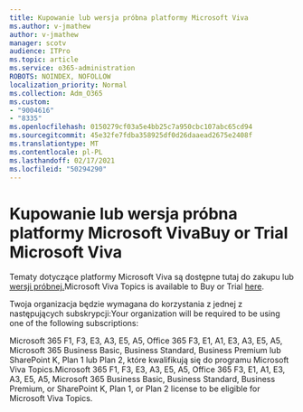 ```yaml
---
title: Kupowanie lub wersja próbna platformy Microsoft Viva
ms.author: v-jmathew
author: v-jmathew
manager: scotv
audience: ITPro
ms.topic: article
ms.service: o365-administration
ROBOTS: NOINDEX, NOFOLLOW
localization_priority: Normal
ms.collection: Adm_O365
ms.custom:
- "9004616"
- "8335"
ms.openlocfilehash: 0150279cf03a5e4bb25c7a950cbc107abc65cd94
ms.sourcegitcommit: 45e32fe7fdba358925df0d26daaead2675e2408f
ms.translationtype: MT
ms.contentlocale: pl-PL
ms.lasthandoff: 02/17/2021
ms.locfileid: "50294290"
---
```

# <a name="buy-or-trial-microsoft-viva"></a><span data-ttu-id="51be2-102">Kupowanie lub wersja próbna platformy Microsoft Viva</span><span class="sxs-lookup"><span data-stu-id="51be2-102">Buy or Trial Microsoft Viva</span></span>

<span data-ttu-id="51be2-103">Tematy dotyczące platformy Microsoft Viva są dostępne tutaj do zakupu lub [wersji próbnej.](https://aka.ms/BuyVivaTopics)</span><span class="sxs-lookup"><span data-stu-id="51be2-103">Microsoft Viva Topics is available to Buy or Trial [here](https://aka.ms/BuyVivaTopics).</span></span>

<span data-ttu-id="51be2-104">Twoja organizacja będzie wymagana do korzystania z jednej z następujących subskrypcji:</span><span class="sxs-lookup"><span data-stu-id="51be2-104">Your organization will be required to be using one of the following subscriptions:</span></span>

<span data-ttu-id="51be2-105">Microsoft 365 F1, F3, E3, A3, E5, A5, Office 365 F3, E1, A1, E3, A3, E5, A5, Microsoft 365 Business Basic, Business Standard, Business Premium lub SharePoint K, Plan 1 lub Plan 2, które kwalifikują się do programu Microsoft Viva Topics.</span><span class="sxs-lookup"><span data-stu-id="51be2-105">Microsoft 365 F1, F3, E3, A3, E5, A5, Office 365 F3, E1, A1, E3, A3, E5, A5, Microsoft 365 Business Basic, Business Standard, Business Premium, or SharePoint K, Plan 1, or Plan 2 license to be eligible for Microsoft Viva Topics.</span></span>
